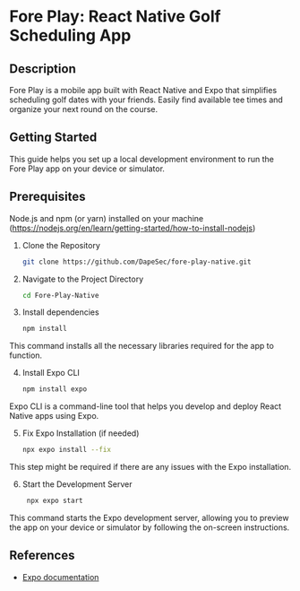 # Fore Play: React Native Golf Scheduling App

## Description

Fore Play is a mobile app built with React Native and Expo that simplifies scheduling golf dates with your friends. Easily find available tee times and organize your next round on the course.

## Getting Started

This guide helps you set up a local development environment to run the Fore Play app on your device or simulator.

## Prerequisites

Node.js and npm (or yarn) installed on your machine (https://nodejs.org/en/learn/getting-started/how-to-install-nodejs)

1. Clone the Repository

   ```bash
   git clone https://github.com/DapeSec/fore-play-native.git
   ```

2. Navigate to the Project Directory

   ```bash
   cd Fore-Play-Native
   ```

3. Install dependencies

   ```bash
   npm install
   ```
This command installs all the necessary libraries required for the app to function.

4. Install Expo CLI

   ```bash
   npm install expo
   ```
Expo CLI is a command-line tool that helps you develop and deploy React Native apps using Expo.

5. Fix Expo Installation (if needed)

   ```bash
   npx expo install --fix
   ```
This step might be required if there are any issues with the Expo installation.

6. Start the Development Server

   ```bash
    npx expo start
   ```
This command starts the Expo development server, allowing you to preview the app on your device or simulator by following the on-screen instructions.

## References

- [Expo documentation](https://docs.expo.dev/)
